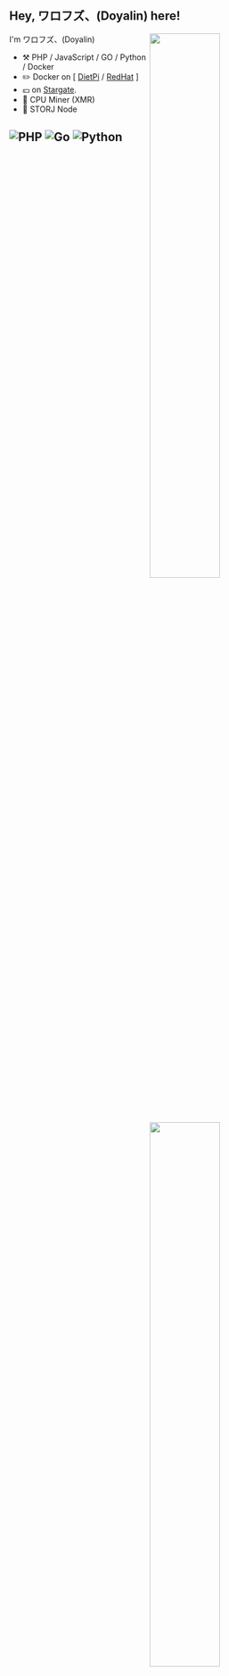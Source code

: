 ## Hey, ワロフズ、(Doyalin) here!

[<img align="right" width="50%" src="https://github-readme-stats.vercel.app/api?username=walofz&theme=dark&show_icons=true">](https://metrics.lecoq.io/ouuan#gh-dark-mode-only)
[<img align="right" width="50%" src="https://github-readme-stats.vercel.app/api?username=walofz&show_icons=true">](https://metrics.lecoq.io/ouuan#gh-light-mode-only)

I'm ワロフズ、(Doyalin)

-   :hammer_and_pick: PHP / JavaScript / GO / Python / Docker
-   :pencil2: Docker on [ [DietPi](https://dietpi.com/) / [RedHat](https://www.redhat.com/en/technologies/linux-platforms/enterprise-linux) ]
-   :yen: on [Stargate](https://stargate.finance/farm).
-   :wrench: CPU Miner (XMR)
-   :wrench: STORJ Node

![PHP](https://img.shields.io/badge/PHP-7.4-white?style=for-the-badge&logo=php)
![Go](https://img.shields.io/badge/GO-1.19-white?style=for-the-badge&logo=golang)
![Python](https://img.shields.io/badge/Python-3.10-white?style=for-the-badge&logo=python)
---
